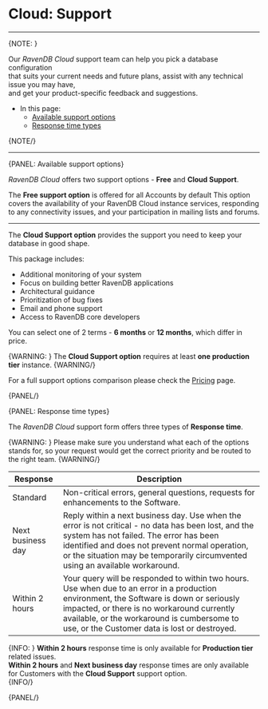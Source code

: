# Cloud: Support
---

{NOTE: }

Our *RavenDB Cloud* support team can help you pick a database configuration  
that suits your current needs and future plans, assist with any technical issue you may have,  
and get your product-specific feedback and suggestions.

* In this page:
    * [Available support options](../cloud/cloud-support#available-support-options)
    * [Response time types](../cloud/cloud-support#response-time-types)

{NOTE/}

---

{PANEL: Available support options}

*RavenDB Cloud* offers two support options - **Free** and **Cloud Support**.

The **Free support option** is offered for all Accounts by default 
This option covers the availability of your RavenDB Cloud instance services,
responding to any connectivity issues, and your participation in mailing lists and forums.

---

The **Cloud Support option** provides the support you need to keep your database in good shape.  
  
This package includes:  
- Additional monitoring of your system  
- Focus on building better RavenDB applications  
- Architectural guidance  
- Prioritization of bug fixes  
- Email and phone support  
- Access to RavenDB core developers  

You can select one of 2 terms - **6 months** or **12 months**, which differ in price.

{WARNING: }
The **Cloud Support option** requires at least **one production tier** instance.
{WARNING/}

For a full support options comparison please check the [Pricing](https://cloud.ravendb.net/pricing#support-options) page.  

{PANEL/}

{PANEL: Response time types}

The *RavenDB Cloud* support form offers three types of **Response time**.

{WARNING: }
Please make sure you understand what each of the options stands for, so your request would get the correct priority and be routed to the right team.
{WARNING/}

| **Response**      | **Description**                                                                                                                                                                                                                                                                       |
|-------------------|---------------------------------------------------------------------------------------------------------------------------------------------------------------------------------------------------------------------------------------------------------------------------------------|
| Standard          | Non-critical errors, general questions, requests for enhancements to the Software.                                                                                                                                                                                                    |
| Next business day | Reply within a next business day. Use when the error is not critical - no data has been lost, and the system has not failed. The error has been identified and does not prevent normal operation, or the situation may be temporarily circumvented using an available workaround.     |
| Within 2 hours    | Your query will be responded to within two hours. Use when due to an error in a production environment, the Software is down or seriously impacted, or there is no workaround currently available, or the workaround is cumbersome to use, or the Customer data is lost or destroyed. |

{INFO: }
**Within 2 hours** response time is only available for **Production tier** related issues.  
**Within 2 hours** and **Next business day** response times are only available for Customers with the **Cloud Support** support option.  
{INFO/}

{PANEL/}
